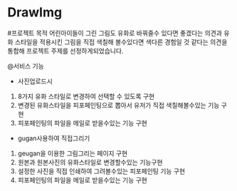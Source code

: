 # DrawImg
#프로젝트 목적
어린아이들이 그린 그림도 유화로 바꿔줄수 있다면 좋겠다는 의견과 유화 스타일을 적용시킨 그림을 직접 색칠해 볼수있다면 색다른 경험일 것 같다는 의견을 통합해 프로젝트 주제를 선정하게되었습니다.

@서비스 기능
- 사진업로드시 
 1. 8가지 유화 스타일로 변경하여 선택할 수 있도록 구현
 2. 변경된 유화스타일을 피포페인팅으로 뽑아서 유저가 직접 색칠해볼수있는 기능 구현
 3. 피포페인팅의 파일을 메일로 받을수있는 기능 구현
- gugan사용하여 직접그리기
 1. geugan을 이용한 그림그리는 페이지 구현 
 2. 원본과 원본사진의 유화스타일로 변경할수있는 기능구현
 3. 설정한 사진을 직접 인쇄하여 그려볼수있는 피포페인팅 기능 구현
 4. 피포페인팅의 파일을 메일로 받을수있는 기능 구현
